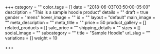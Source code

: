 +++
category = ""
color_tags = []
date = "2018-06-03T03:50:00-05:00"
description = "This is a sample hoodie product"
details = ""
draft = true
gender = "mens"
hover_image = ""
id = ""
layout = "default"
main_image = ""
meta_description = ""
meta_title = ""
price = 50
product_gallery = []
related_products = []
sale_price = ""
shipping_details = ""
sizes = []
social_image = ""
subcategory = ""
title = "Sample Hoodie"
url_slug = ""
variations = []
weight = 10

+++
